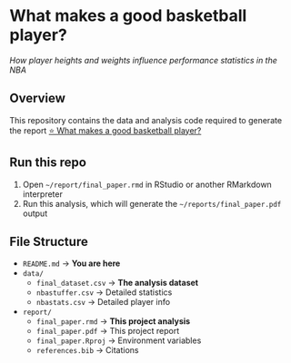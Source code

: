 # What makes a good basketball player? 
*How player heights and weights influence performance statistics in the NBA*

## Overview
This repository contains the data and analysis code required to generate the report <a href="https://github.com/bhambra3/final_project/blob/main/final_paper.pdf" target="_blank"> ⭐ What makes a good basketball player?</a>

## Run this repo
1) Open `~/report/final_paper.rmd` in RStudio or another RMarkdown interpreter
2) Run this analysis, which will generate the `~/reports/final_paper.pdf` output

## File Structure
- `README.md` &rarr; **You are here**
- `data/`
  - `final_dataset.csv` &rarr; **The analysis dataset**
  - `nbastuffer.csv` &rarr; Detailed statistics
  - `nbastats.csv` &rarr; Detailed player info
- `report/`
  - `final_paper.rmd` &rarr; **This project analysis**
  - `final_paper.pdf` &rarr; This project report
  - `final_paper.Rproj` &rarr; Environment variables
  - `references.bib` &rarr; Citations
